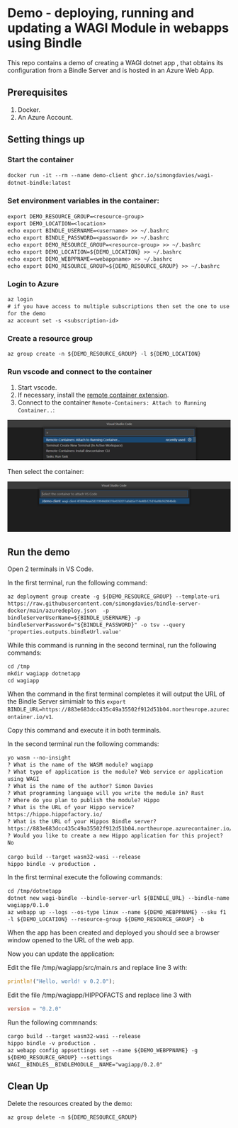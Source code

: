 # Demo - deploying, running and updating a WAGI Module in webapps using Bindle

This repo contains a demo of creating a WAGI dotnet app , that obtains its configuration from a Bindle Server and is hosted in an Azure Web App.


## Prerequisites

1. Docker.
1. An Azure Account.


## Setting things up

### Start the container 

`docker run -it --rm --name demo-client ghcr.io/simongdavies/wagi-dotnet-bindle:latest`

### Set environment variables in the container:

``` shell
export DEMO_RESOURCE_GROUP=<resource-group> 
export DEMO_LOCATION=<location> 
echo export BINDLE_USERNAME=<username> >> ~/.bashrc
echo export BINDLE_PASSWORD=<password> >> ~/.bashrc
echo export DEMO_RESOURCE_GROUP=<resource-group> >> ~/.bashrc
echo export DEMO_LOCATION=${DEMO_LOCATION} >> ~/.bashrc
echo export DEMO_WEBPPNAME=<webappname> >> ~/.bashrc
echo export DEMO_RESOURCE_GROUP=${DEMO_RESOURCE_GROUP} >> ~/.bashrc

```

### Login to Azure

``` shell
az login
# if you have access to multiple subscriptions then set the one to use for the demo
az account set -s <subscription-id>
```

### Create a resource group

``` shell
az group create -n ${DEMO_RESOURCE_GROUP} -l ${DEMO_LOCATION}
```

### Run vscode and connect to the container

1. Start vscode.
1. If necessary, install the [remote container extension](https://marketplace.visualstudio.com/items?itemName=ms-vscode-remote.remote-containers).
1. Connect to the container `Remote-Containers: Attach to Running Container..`:

![Connect to remote container](./images/remote-container.png)

Then select the container:

![Select the remote container](./images/select-container.png)

## Run the demo

Open 2 terminals in VS Code.

In the first terminal, run the following command:

``` shell
az deployment group create -g ${DEMO_RESOURCE_GROUP} --template-uri https://raw.githubusercontent.com/simongdavies/bindle-server-docker/main/azuredeploy.json  -p bindleServerUserName=${BINDLE_USERNAME} -p bindleServerPassword="${BINDLE_PASSWORD}" -o tsv --query 'properties.outputs.bindleUrl.value'
```

While this command is running in the second terminal, run the following commands:

``` shell
cd /tmp
mkdir wagiapp dotnetapp
cd wagiapp
```

When the command in the first terminal completes it will output the URL of the Bindle Server simimialr to this `export BINDLE_URL=https://883e683dcc435c49a35502f912d51b04.northeurope.azurecontainer.io/v1`.

Copy this command and execute it in both terminals.

In the second terminal run the following commands:

``` shell
yo wasm --no-insight
? What is the name of the WASM module? wagiapp
? What type of application is the module? Web service or application using WAGI
? What is the name of the author? Simon Davies
? What programming language will you write the module in? Rust
? Where do you plan to publish the module? Hippo
? What is the URL of your Hippo service? https://hippo.hippofactory.io/
? What is the URL of your Hippos Bindle server? https://883e683dcc435c49a35502f912d51b04.northeurope.azurecontainer.io/v1
? Would you like to create a new Hippo application for this project? No

cargo build --target wasm32-wasi --release
hippo bindle -v production .
```

In the first terminal execute the following commands:

``` shell
cd /tmp/dotnetapp
dotnet new wagi-bindle --bindle-server-url ${BINDLE_URL} --bindle-name wagiapp/0.1.0
az webapp up --logs --os-type linux --name ${DEMO_WEBPPNAME} --sku f1 -l ${DEMO_LOCATION} --resource-group ${DEMO_RESOURCE_GROUP} -b

```

When the app has been created and deployed you should see a browser window opened to the URL of the web app.

Now you can update the application:

Edit the file /tmp/wagiapp/src/main.rs and replace line 3 with:

```rust
println!("Hello, world! v 0.2.0");

```

Edit the file /tmp/wagiapp/HIPPOFACTS and replace line 3 with

```toml
version = "0.2.0"
```

Run the following commnands:

```shell
cargo build --target wasm32-wasi --release
hippo bindle -v production .
az webapp config appsettings set --name ${DEMO_WEBPPNAME} -g ${DEMO_RESOURCE_GROUP} --settings WAGI__BINDLES__BINDLEMODULE__NAME="wagiapp/0.2.0"
```

## Clean Up

Delete the resources created by the demo:

``` shell
az group delete -n ${DEMO_RESOURCE_GROUP}
```